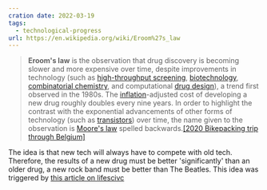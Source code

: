 ```yaml
---
cration date: 2022-03-19
tags:
  - technological-progress
url: https://en.wikipedia.org/wiki/Eroom%27s_law
---
```


> **Eroom's law** is the observation that drug discovery is becoming slower and more expensive over time, despite improvements in technology (such as [high-throughput screening](https://en.wikipedia.org/wiki/High-throughput_screening "High-throughput screening"), [biotechnology](https://en.wikipedia.org/wiki/Biotechnology "Biotechnology"), [combinatorial chemistry](https://en.wikipedia.org/wiki/Combinatorial_chemistry "Combinatorial chemistry"), and computational [drug design](https://en.wikipedia.org/wiki/Drug_design "Drug design")), a trend first observed in the 1980s. The [inflation](https://en.wikipedia.org/wiki/Inflation "Inflation")-adjusted cost of developing a new drug roughly doubles every nine years. In order to highlight the contrast with the exponential advancements of other forms of technology (such as [transistors](https://en.wikipedia.org/wiki/Transistor "Transistor")) over time, the name given to the observation is [Moore's law](https://en.wikipedia.org/wiki/Moore%27s_law "Moore's law") spelled backwards.[[2020 Bikepacking trip through Belgium]](https://en.wikipedia.org/wiki/Eroom%27s_law#cite_note-2)

The idea is that new tech will always have to compete with old tech. Therefore, the results of a new drug must be better 'significantly' than an older drug, a new rock band must be better than The Beatles. This idea was triggered by [this article on lifescivc](https://lifescivc.com/2022/03/biotech-bears-jumping-a-lower-bar-or-a-higher-one/?utm_source=feedly&utm_medium=rss&utm_campaign=biotech-bears-jumping-a-lower-bar-or-a-higher-one)